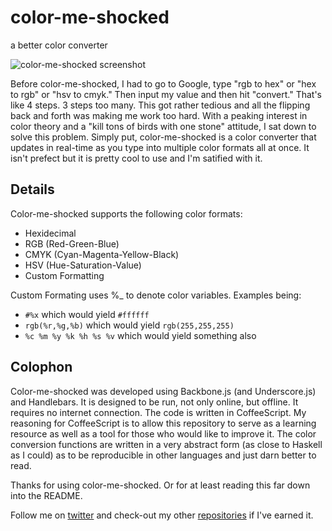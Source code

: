 color-me-shocked
================

a better color converter

<img alt='color-me-shocked screenshot' src='https://raw.github.com/andrejewski/color-me-shocked/master/dist/screenshot.png'/>

Before color-me-shocked, I had to go to Google, type "rgb to hex" or "hex to rgb" or "hsv to cmyk." Then input my value and then hit "convert." That's like 4 steps. 3 steps too many. This got rather tedious and all the flipping back and forth was making me work too hard. With a peaking interest in color theory and a "kill tons of birds with one stone" attitude, I sat down to solve this problem. Simply put, color-me-shocked is a color converter that updates in real-time as you type into multiple color formats all at once. It isn't prefect but it is pretty cool to use and I'm satified with it.

## Details

Color-me-shocked supports the following color formats:
- Hexidecimal
- RGB (Red-Green-Blue)
- CMYK (Cyan-Magenta-Yellow-Black)
- HSV (Hue-Saturation-Value)
- Custom Formatting

Custom Formating uses %_ to denote color variables. Examples being:
- `#%x` which would yield `#ffffff`
- `rgb(%r,%g,%b)` which would yield `rgb(255,255,255)`
- `%c %m %y %k %h %s %v` which would yield something also

## Colophon

Color-me-shocked was developed using Backbone.js (and Underscore.js) and Handlebars. It is designed to be run, not only online, but offline. It requires no internet connection. The code is written in CoffeeScript. My reasoning for CoffeeScript is to allow this repository to serve as a learning resource as well as a tool for those who would like to improve it. The color conversion functions are written in a very abstract form (as close to Haskell as I could) as to be reproducible in other languages and just darn better to read. 

Thanks for using color-me-shocked. Or for at least reading this far down into the README.

Follow me on [twitter](http://twitter.com/compooter) and check-out my other [repositories](http://github.com/andrejewski) if I've earned it.
